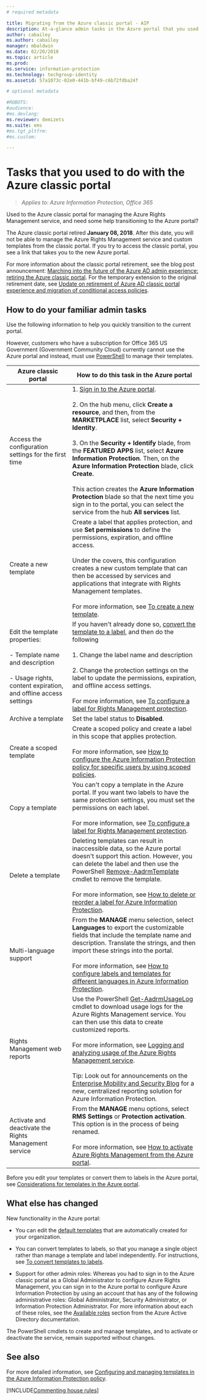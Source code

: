 ```yaml
---
# required metadata

title: Migrating from the Azure classic portal - AIP
description: At-a-glance admin tasks in the Azure portal that you used to do in the Azure classic portal
author: cabailey
ms.author: cabailey
manager: mbaldwin
ms.date: 02/20/2018
ms.topic: article
ms.prod:
ms.service: information-protection
ms.technology: techgroup-identity
ms.assetid: 57a1073c-02e0-441b-bf49-c6b72fdba24f

# optional metadata

#ROBOTS:
#audience:
#ms.devlang:
ms.reviewer: demizets
ms.suite: ems
#ms.tgt_pltfrm:
#ms.custom:

---
```



# Tasks that you used to do with the Azure classic portal

>*Applies to: Azure Information Protection, Office 365*

Used to the Azure classic portal for managing the Azure Rights Management service, and need some help transitioning to the Azure portal?

The Azure classic portal retired **January 08, 2018**. After this date, you will not be able to manage the Azure Rights Management service and custom templates from the classic portal. If you try to access the classic portal, you see a link that takes you to the new Azure portal.

For more information about the classic portal retirement, see the blog post announcement: [Marching into the future of the Azure AD admin experience: retiring the Azure classic portal](https://cloudblogs.microsoft.com/enterprisemobility/2017/09/18/marching-into-the-future-of-the-azure-ad-admin-experience-retiring-the-azure-classic-portal/). For the temporary extension to the original retirement date, see [Update on retirement of Azure AD classic portal experience and migration of conditional access policies](https://cloudblogs.microsoft.com/enterprisemobility/2017/11/29/update-on-retirement-of-azure-ad-classic-portal-experience-and-migration-of-conditional-access-policies/).

## How to do your familiar admin tasks

Use the following information to help you quickly transition to the current portal.

However, customers who have a subscription for Office 365 US Government (Government Community Cloud) currently cannot use the Azure portal and instead, must use [PowerShell](configure-templates-with-powershell.md) to manage their templates.


|Azure classic portal|How to do this task in the Azure portal
|-----------|--------------------|
|Access the configuration settings for the first time|1. [Sign in to the Azure portal](configure-policy.md#signing-in-to-the-azure-portal).<br /><br />2. On the hub menu, click **Create a resource**, and then, from the **MARKETPLACE** list, select **Security + Identity**.<br /><br />3. On the **Security + Identify** blade, from the **FEATURED APPS** list, select **Azure Information Protection**. Then, on the **Azure Information Protection** blade, click **Create**.<br /><br />This action creates the **Azure Information Protection** blade so that the next time you sign in to the portal, you can select the service from the hub **All services** list.
|Create a new template|Create a label that applies protection, and use **Set permissions** to define the permissions, expiration, and offline access. <br /><br />Under the covers, this configuration creates a new custom template that can then be accessed by services and applications that integrate with Rights Management templates.<br /><br />For more information, see [To create a new template](configure-policy-templates.md#to-create-a-new-template).
|Edit the template properties: <br /><br />- Template name and description<br /><br />- Usage rights, content expiration, and offline access settings|If you haven't already done so, [convert the template to a label](configure-policy-templates.md#to-convert-templates-to-labels), and then do the following<br /><br />1. Change the label name and description<br /><br />2. Change the protection settings on the label to update the permissions, expiration, and offline access settings.<br /><br />For more information, see [To configure a label for Rights Management protection](configure-policy-protection.md#to-configure-a-label-for-rights-management-protection).
|Archive a template|Set the label status to **Disabled**.
|Create a scoped template|Create a scoped policy and create a label in this scope that applies protection. <br /><br />For more information, see [How to configure the Azure Information Protection policy for specific users by using scoped policies](configure-policy-scope.md).
|Copy a template|You can't copy a template in the Azure portal. If you want two labels to have the same protection settings, you must set the permissions on each label. <br /><br />For more information, see [To configure a label for Rights Management protection](configure-policy-protection.md#to-configure-a-label-for-rights-management-protection).
|Delete a template|Deleting templates can result in inaccessible data, so the Azure portal doesn't support this action. However, you can delete the label and then use the PowerShell [Remove-AadrmTemplate](/powershell/module/aadrm/remove-aadrmtemplate) cmdlet to remove the template. <br /><br />For more information, see [How to delete or reorder a label for Azure Information Protection](configure-policy-delete-reorder.md).
|Multi-language support|From the **MANAGE** menu selection, select **Languages** to export the customizable fields that include the template name and description. Translate the strings, and then import these strings into the portal. <br /><br />For more information, see [How to configure labels and templates for different languages in Azure Information Protection](configure-policy-languages.md).
|Rights Management web reports|Use the PowerShell [Get-AadrmUsageLog](/powershell/module/aadrm/Get-AadrmUsageLog) cmdlet to download usage logs for the Azure Rights Management service. You can then use this data to create customized reports. <br /><br />For more information, see [Logging and analyzing usage of the Azure Rights Management service](log-analyze-usage.md).<br /><br />Tip: Look out for announcements on the [Enterprise Mobility and Security Blog](https://cloudblogs.microsoft.com/enterprisemobility/?product=azure-information-protection) for a new, centralized reporting solution for Azure Information Protection.
|Activate and deactivate the Rights Management service|From the **MANAGE** menu options, select **RMS Settings** or **Protection activation**. This option is in the process of being renamed.<br /><br />For more information, see [How to activate Azure Rights Management from the Azure portal](activate-azure.md).

Before you edit your templates or convert them to labels in the Azure portal, see [Considerations for templates in the Azure portal](configure-policy-templates.md#considerations-for-templates-in-the-azure-portal).


## What else has changed

New functionality in the Azure portal:

- You can edit the [default templates](configure-policy-templates.md#default-templates) that are automatically created for your organization.

- You can convert templates to labels, so that you manage a single object rather than manage a template and label independently. For instructions, see [To convert templates to labels](configure-policy-templates.md#to-convert-templates-to-labels).

- Support for other admin roles: Whereas you had to sign in to the Azure classic portal as a Global Administrator to configure Azure Rights Management, you can sign in to the Azure portal to configure Azure Information Protection by using an account that has any of the following administrative roles: Global Administrator, Security Administrator, or Information Protection Administrator. For more information about each of these roles, see the [Available roles](/azure/active-directory/active-directory-assign-admin-roles-azure-portal#available-roles) section from the Azure Active Directory documentation.

The PowerShell cmdlets to create and manage templates, and to activate or deactivate the service, remain supported without changes.

## See also
For more detailed information, see [Configuring and managing templates in the Azure Information Protection policy](../deploy-use/configure-policy-templates.md).

[!INCLUDE[Commenting house rules](../includes/houserules.md)]
